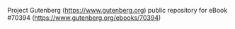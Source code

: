 Project Gutenberg (https://www.gutenberg.org) public repository for
eBook #70394 (https://www.gutenberg.org/ebooks/70394)
